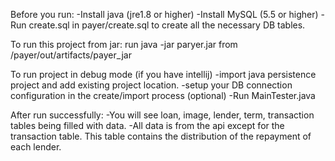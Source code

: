 Before you run:
-Install java (jre1.8 or higher)
-Install MySQL (5.5 or higher)
-Run create.sql in payer/create.sql to create all the necessary DB tables.

To run this project from jar:
run java -jar paryer.jar from <project location>/payer/out/artifacts/payer_jar

To run project in debug mode
(if you have intellij)
-import java persistence project and add existing project location.
-setup your DB connection configuration in the create/import process (optional)
-Run MainTester.java

After run successfully:
-You will see loan, image, lender, term, transaction tables being filled with data.
-All data is from the api except for the transaction table.  This table contains the distribution of the repayment of each lender.

